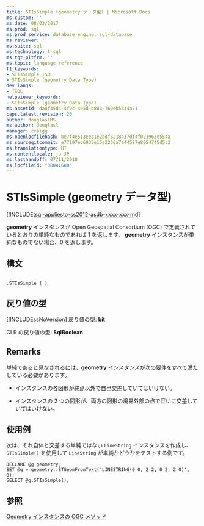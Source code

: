 ```yaml
---
title: STIsSimple (geometry データ型) | Microsoft Docs
ms.custom: ''
ms.date: 08/03/2017
ms.prod: sql
ms.prod_service: database-engine, sql-database
ms.reviewer: ''
ms.suite: sql
ms.technology: t-sql
ms.tgt_pltfrm: ''
ms.topic: language-reference
f1_keywords:
- STIsSimple_TSQL
- STIsSimple (geometry Data Type)
dev_langs:
- TSQL
helpviewer_keywords:
- STIsSimple (geometry Data Type)
ms.assetid: da8f45d4-4f9c-405d-b883-760eb5344a71
caps.latest.revision: 20
author: douglaslMS
ms.author: douglasl
manager: craigg
ms.openlocfilehash: be7f4e513eec1e2bdf3218437df4f021963e554a
ms.sourcegitcommit: e77197ec6935e15e2260a7a44587e8054745d5c2
ms.translationtype: HT
ms.contentlocale: ja-JP
ms.lasthandoff: 07/11/2018
ms.locfileid: "38041680"
---
```

# <a name="stissimple-geometry-data-type"></a>STIsSimple (geometry データ型)
[!INCLUDE[tsql-appliesto-ss2012-asdb-xxxx-xxx-md](../../includes/tsql-appliesto-ss2012-asdb-xxxx-xxx-md.md)]

**geometry** インスタンスが Open Geospatial Consortium (OGC) で定義されているとおりの単純なものであれば 1 を返します。 **geometry** インスタンスが単純なものでない場合、0 を返します。
  
## <a name="syntax"></a>構文  
  
```  
  
.STIsSimple ( )  
```  
  
## <a name="return-types"></a>戻り値の型  
 [!INCLUDE[ssNoVersion](../../includes/ssnoversion-md.md)] 戻り値の型: **bit**  
  
 CLR の戻り値の型: **SqlBoolean**  
  
## <a name="remarks"></a>Remarks  
 単純であると見なされるには、**geometry** インスタンスが次の要件をすべて満たしている必要があります。  
  
-   インスタンスの各図形が終点以外で自己交差していてはいけない。  
  
-   インスタンスの 2 つの図形が、両方の図形の境界外部の点で互いに交差していてはいけない。  
  
## <a name="examples"></a>使用例  
 次は、それ自体と交差する単純ではない `LineString` インスタンスを作成し、`STIsSimple()` を使用して `LineString` が単純かどうかをテストする例です。  
  
```  
DECLARE @g geometry;  
SET @g = geometry::STGeomFromText('LINESTRING(0 0, 2 2, 0 2, 2 0)', 0);  
SELECT @g.STIsSimple();  
```  
  
## <a name="see-also"></a>参照  
 [Geometry インスタンスの OGC メソッド](../../t-sql/spatial-geometry/ogc-methods-on-geometry-instances.md)  
  
  

